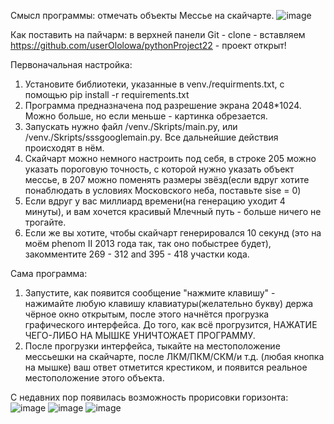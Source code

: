 Смысл программы: отмечать объекты Мессье на скайчарте.
![image](https://github.com/user-attachments/assets/50775e85-d4d1-497d-9a2c-58765bc80a56)


Как поставить на пайчарм: в верхней панели Git - clone - вставляем https://github.com/userOlolowa/pythonProject22 - проект открыт!

Первоначальная настройка:
1. Установите библиотеки, указанные в venv./requirments.txt, с помощью   pip install -r requirements.txt
2. Программа предназначена под разрешение экрана 2048*1024. Можно больше, но если меньше - картинка обрезается.
3. Запускать нужно файл /venv./Skripts/main.py, или /venv./Skripts/sssgooglemain.py. Все дальнейшие действия происходят в нём.
4. Скайчарт можно немного настроить под себя, в строке 205 можно указать пороговую точность, с которой нужно указать объект мессье, в 207 можно поменять размеры звёзд(если вдруг хотите понаблюдать в условиях Московского неба, поставьте sise = 0) 
5. Если вдруг у вас миллиард времени(на генерацию уходит 4 минуты), и вам хочется красивый Млечный путь - больше ничего не трогайте.
6. Если же вы хотите, чтобы скайчарт генерировался 10 секунд (это на моём phenom II 2013 года так, так оно побыстрее будет), закомментите 269 - 312 and 395 - 418 участки кода.

Сама программа:
1. 3апустите, как появится сообщение "нажмите клавишу" - нажимайте любую клавишу клавиатуры(желательно букву) держа чёрное окно открытым, после этого начнётся прогрузка графического интерфейса. До того, как всё прогрузится, НАЖАТИЕ ЧЕГО-ЛИБО НА МЫШКЕ УНИЧТОЖАЕТ ПРОГРАММУ.
2. После прогрузки интерфейса, тыкайте на местоположение мессьешки на скайчарте, после ЛКМ/ПКМ/СКМ/и т.д. (любая кнопка на мышке) ваш ответ отметится крестиком, и появится реальное местоположение этого объекта.


С недавних пор появилась возможность прорисовки горизонта:
![image](https://github.com/user-attachments/assets/30dbd718-3e2c-4f49-8bc4-252b48d5fb1c)
![image](https://github.com/user-attachments/assets/0286b818-a123-4a8f-a0e6-44e55504dbf1)
![image](https://github.com/user-attachments/assets/0da5b965-9599-4682-84df-cfab9034cfd5)



